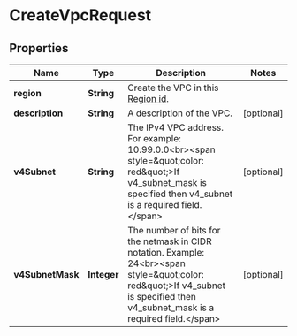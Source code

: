 

# CreateVpcRequest


## Properties

| Name | Type | Description | Notes |
|------------ | ------------- | ------------- | -------------|
|**region** | **String** | Create the VPC in this [Region id](#operation/list-regions). |  |
|**description** | **String** | A description of the VPC. |  [optional] |
|**v4Subnet** | **String** | The IPv4 VPC address. For example: 10.99.0.0&lt;br&gt;&lt;span style&#x3D;\&quot;color: red\&quot;&gt;If v4_subnet_mask is specified then v4_subnet is a required field.&lt;/span&gt; |  [optional] |
|**v4SubnetMask** | **Integer** | The number of bits for the netmask in CIDR notation. Example: 24&lt;br&gt;&lt;span style&#x3D;\&quot;color: red\&quot;&gt;If v4_subnet is specified then v4_subnet_mask is a required field.&lt;/span&gt; |  [optional] |



